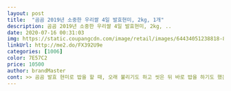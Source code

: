 ```yaml
---
layout: post 
title:  "곰곰 2019년 소중한 우리쌀 4일 발효현미, 2kg, 1개" 
description: 곰곰 2019년 소중한 우리쌀 4일 발효현미, 2kg, ..
date: 2020-07-16 00:31:03 
img: https://static.coupangcdn.com/image/retail/images/64434051238818-8e0fbb01-ea2b-45c5-aade-cf604875d0bd.jpg 
linkUrl: http://me2.do/FX392U9e 
categories: [1006] 
color: 7E57C2 
price: 10500 
author: brandMaster 
cont: >> 곰곰 발효 현미로 밥을 할 때, 오래 불리기도 하고 씻은 뒤 바로 밥을 하기도 했는데 15분 정도 불린 것이 쌀알 식감이 좋았습니다.<br/><br/>>> 곰곰 추정미로 흰쌀밥 할 때는 쌀알이 건조해보여서 물을 많이 넣고 밥을 했는데, 곰곰 발효 현미는 쌀알이 작지만 단단하고 윤기가 있어서 물을 평소 현미밥 할 때 정도로 넣었습니다.<br/><br/>>> 다만, 이번에 현미밥을 할 때 찰기+윤기가 많은 흰쌀을 곰곰 발효 현미와 섞었습니다.<br/> 그 이유일 수도 있기 때문에 다른 쌀과도 한 번 섞어서 밥을 지어 비교할 예정입니다.<br/><br/>>> 쌀 껍질이나 기타 이물질은 보이지 않았지만, 푸르딩딩한 현미 쌀알이 생각보다 너무 보여서 초반에 당황했습니다.<br/><br/>>> 쌀을 씻다가 어느 정도 물이 투명해지면서 쌀이 보일 때쯤 밥을 안치는데, 쌀 씻은 물이 깨끗해서 두 번만에 씻는 것을 멈췄습니다.<br/><br/>>> 씹으면 흰쌀알과 다른 꼬드득한 식감이 좋고, 고소합니다.<br/><br/>+++<br/>++++++<br/><br/> -  흰쌀밥할 때보다 물을 좀 더 넣고 밥을 했습니다.<br/><br/><br/> - 곰곰 발효 현미+쌀은 오래 씻지 않아도 쌀 씻은 물이 깨끗하더군요.<br/><br/><br/> - 곰곰 발효 현미와 흰쌀이 겉돌지 않고 잘 어우러져서서 현미밥이 잘 되더군요.<br/><br/><br/> - 중간중간 푸르딩딩한 현미 쌀알이 눈에 많이 띄었습니다.<br/><br/><br/> - 집에서 덮밥이나 볶음밥을 자주 해먹는데, 그 때 활용해도 밥맛이 양념과 잘 어우러져 맛있더군요.<br/><br/><br/> - 현미 쌀알이 작고 단단한 편이고, 깨지거나 크게 흠이 있는 것이 없었습니다.<br/><br/><br/> - 현미밥을 할때 현미+쌀은 15분 정도 불렸습니다.<br/><br/> 
---
```

 